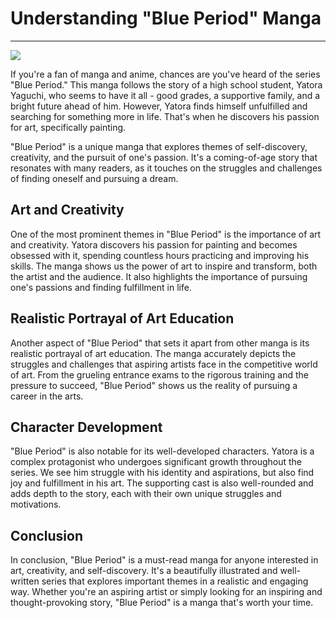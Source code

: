 # Understanding "Blue Period" Manga
---

![](https://i.ebayimg.com/images/g/SAAAAOSwxGVjitJv/s-l1600.jpg)

If you're a fan of manga and anime, chances are you've heard of the series "Blue Period." This manga follows the story of a high school student, Yatora Yaguchi, who seems to have it all - good grades, a supportive family, and a bright future ahead of him. However, Yatora finds himself unfulfilled and searching for something more in life. That's when he discovers his passion for art, specifically painting.

"Blue Period" is a unique manga that explores themes of self-discovery, creativity, and the pursuit of one's passion. It's a coming-of-age story that resonates with many readers, as it touches on the struggles and challenges of finding oneself and pursuing a dream.

## Art and Creativity
One of the most prominent themes in "Blue Period" is the importance of art and creativity. Yatora discovers his passion for painting and becomes obsessed with it, spending countless hours practicing and improving his skills. The manga shows us the power of art to inspire and transform, both the artist and the audience. It also highlights the importance of pursuing one's passions and finding fulfillment in life.

## Realistic Portrayal of Art Education
Another aspect of "Blue Period" that sets it apart from other manga is its realistic portrayal of art education. The manga accurately depicts the struggles and challenges that aspiring artists face in the competitive world of art. From the grueling entrance exams to the rigorous training and the pressure to succeed, "Blue Period" shows us the reality of pursuing a career in the arts.

## Character Development
"Blue Period" is also notable for its well-developed characters. Yatora is a complex protagonist who undergoes significant growth throughout the series. We see him struggle with his identity and aspirations, but also find joy and fulfillment in his art. The supporting cast is also well-rounded and adds depth to the story, each with their own unique struggles and motivations.

## Conclusion
In conclusion, "Blue Period" is a must-read manga for anyone interested in art, creativity, and self-discovery. It's a beautifully illustrated and well-written series that explores important themes in a realistic and engaging way. Whether you're an aspiring artist or simply looking for an inspiring and thought-provoking story, "Blue Period" is a manga that's worth your time.